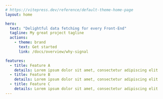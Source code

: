 ```yaml
---
# https://vitepress.dev/reference/default-theme-home-page
layout: home

hero:
  text: "Delightful data fetching for every Front-End"
  tagline: My great project tagline
  actions:
    - theme: brand
      text: Get started
      link: /docs/overview/why-signal

features:
  - title: Feature A
    details: Lorem ipsum dolor sit amet, consectetur adipiscing elit
  - title: Feature B
    details: Lorem ipsum dolor sit amet, consectetur adipiscing elit
  - title: Feature C
    details: Lorem ipsum dolor sit amet, consectetur adipiscing elit
---
```


